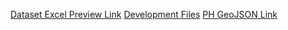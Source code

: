 [Dataset Excel Preview Link](https://feutecheduph-my.sharepoint.com/:x:/g/personal/201620164_fit_edu_ph/EVQfIvSx1HtBoj79gzGXS3QBsvSQZ2U1MFaKlegc8tcECw?e=pL2gQa)
[Development Files](https://drive.google.com/drive/folders/1N9nUCiFK_KFisjDLVOITIKK2bQrXjDUt?usp=sharing)
[PH GeoJSON Link](https://gadm.org/download_country.html)